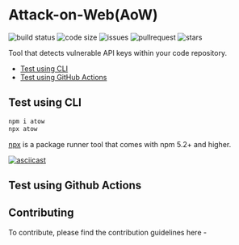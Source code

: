 
# Attack-on-Web(AoW)
![build status](https://img.shields.io/github/workflow/status/felixfaisal/attack-on-web/Attack%20on%20Web?style=plastic)
![code size](https://img.shields.io/github/languages/code-size/felixfaisal/attack-on-web?style=plastic)
![issues](https://img.shields.io/github/issues-raw/felixfaisal/attack-on-web?color=red&style=plastic)
![pullrequest](https://img.shields.io/github/issues-pr-closed/felixfaisal/attack-on-web?color=purple&style=plastic)
![stars](https://img.shields.io/github/stars/felixfaisal/attack-on-web?style=plastic)

Tool that detects vulnerable API keys within your code repository.


 - [Test using CLI](#test-using-cli)
 - [Test using GitHub Actions](#test-using-github-actions)
 



## Test using CLI

   ```sh
  npm i atow
  npx atow
  ```
  
   [npx](https://nodejs.dev/learn/the-npx-nodejs-package-runner) is a package runner tool that comes with npm 5.2+ and higher.
   
   [![asciicast](https://asciinema.org/a/j1mkJjCAAlDLFo51nBihTo29J.svg)](https://asciinema.org/a/j1mkJjCAAlDLFo51nBihTo29J?t=5)
 
 
 ## Test using Github Actions
 
 
 ## Contributing

To contribute, please find the contribution guidelines here - 




